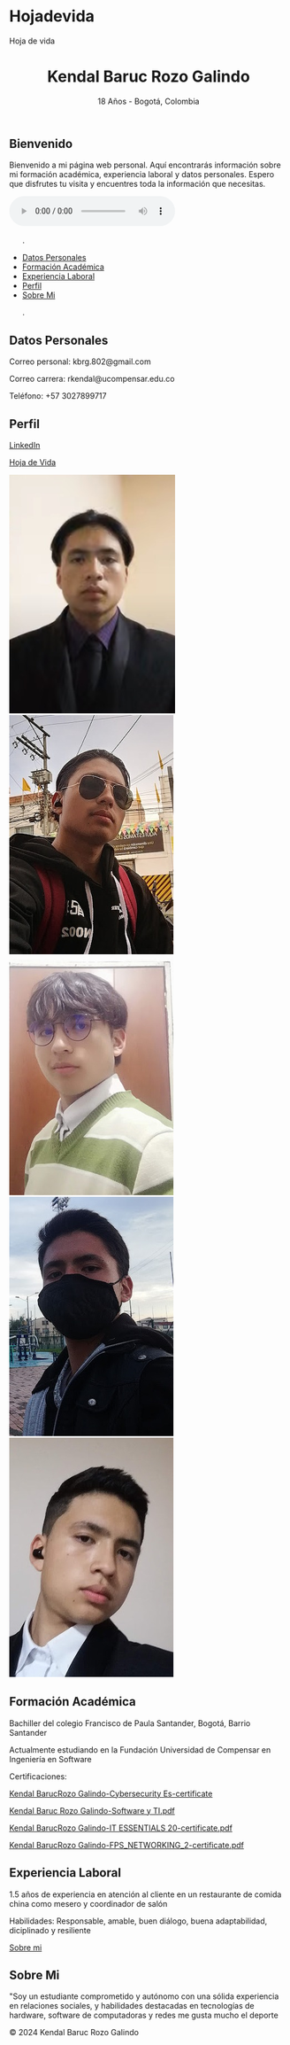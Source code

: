 # Hojadevida
Hoja de vida
<!DOCTYPE html>
<html lang="es">
<head>
  <meta charset="UTF-8">
      <meta name="viewport" content="width=device-width, initial-scale=1.0">
      <title>Kendal Baruc Rozo Galindo - Hoja de Vida</title>
      <link rel="stylesheet" href="Styles.css">
  </head>
  <body>
    <header>
        <h1>Kendal Baruc Rozo Galindo</h1>
        <p>18 Años - Bogotá, Colombia</p>
    </header>
    <section id="bienvenida">
        <h2>Bienvenido</h2>
        <p>Bienvenido a mi página web personal. Aquí encontrarás información sobre mi formación académica, experiencia laboral y datos personales. Espero que disfrutes tu visita y encuentres toda la información que necesitas.</p>
        <audio controls>
         <source src="audio/DeathByGlamour.mp3" type="audio/mpeg">
    </section>
    <nav>
        <ul>
<p>.
            <li><a href="#personal">Datos Personales</a></li>
            <li><a href="#academica">Formación Académica</a></li>
            <li><a href="#laboral">Experiencia Laboral</a></li>
            <li><a href="#Perfil">Perfil</a></li>
            <li><a href="#Sobre Mi">Sobre Mi</a></li>
  <p>.
        </ul>
    </nav>
    <main>
        <section id="personal">
            <h2>Datos Personales</h2>
            <p>Correo personal: kbrg.802@gmail.com</p>
            <p>Correo carrera: rkendal@ucompensar.edu.co</p>
            <p>Teléfono: +57 3027899717</p>
<section id="Perfil">
            <h2>Perfil</h2>
            <p><a href="https://www.linkedin.com" target="_blank">LinkedIn</a></p>
            <a href="Hoja de Vida Kendal.pdf" download> Hoja de Vida</a>
          <p> <img src="Foto.jpeg" alt="Foto de Kendal Baruc Rozo Galindo" id="foto-perfil">
              <img src="Perfil1.jpeg" alt="Informal">
              <img src="Perfil2.jpeg" alt="Casual">
                <img src="Rockero.jpeg" alt="Rcokero">
                  <img src="Traje.jpeg" alt="Formal">
        </section>
        <section id="academica">
            <h2>Formación Académica</h2>
            <p>Bachiller del colegio Francisco de Paula Santander, Bogotá, Barrio Santander</p>
            <p>Actualmente estudiando en la Fundación Universidad de Compensar en Ingeniería en Software</p>
            <p> Certificaciones:
              <p> <a href="Kendal BarucRozo Galindo-Cybersecurity Es-certificate.pdf" download> Kendal BarucRozo Galindo-Cybersecurity Es-certificate</a>
              <p> <a href="Kendal Baruc Rozo Galindo-Software y TI.pdf" download> Kendal Baruc Rozo Galindo-Software y TI.pdf</a>
              <p> <a href="Kendal Baruc Rozo Galindo-IT ESSENTIALS 20-certificate.pdf" download> Kendal BarucRozo Galindo-IT ESSENTIALS 20-certificate.pdf</a>
              <p> <a href="Kendal Baruc Rozo Galindo-FPS_NETWORKING_2-certificate.pdf" download> Kendal BarucRozo Galindo-FPS_NETWORKING_2-certificate.pdf</a>
                
</section> 
        <section id="laboral">
            <h2>Experiencia Laboral</h2>
            <p>1.5 años de experiencia en atención al cliente en un restaurante de comida china como mesero y coordinador de salón</p>
            <p>Habilidades: Responsable, amable, buen diálogo, buena adaptabilidad, diciplinado y resiliente</p>
        </section>
           <section id="Sobre Mi"> 
        <p><a href="file:///C:/Users/kbrg8/Downloads/Momento%202/LEnguajhe%20de%20programacion/Hojadevida/Sobremi.html#tecnologia" target="_blank">Sobre mi</a></p>
            <h2>Sobre Mi </h2> 
            <p> "Soy un estudiante comprometido y autónomo con una sólida experiencia en relaciones sociales, y habilidades destacadas en tecnologías de hardware, software de computadoras y redes me gusta mucho el deporte
            </main> 
            <footer> 
                <p>&copy; 2024 Kendal Baruc Rozo Galindo</p>
            </footer>    
            
</html>
